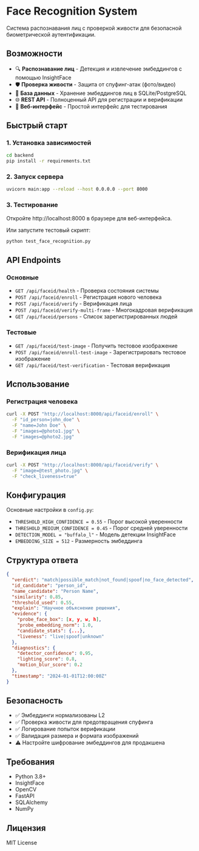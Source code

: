 # Face Recognition System

Система распознавания лиц с проверкой живости для безопасной биометрической аутентификации.

## Возможности

- 🔍 **Распознавание лиц** - Детекция и извлечение эмбеддингов с помощью InsightFace
- 🛡️ **Проверка живости** - Защита от спуфинг-атак (фото/видео)
- 💾 **База данных** - Хранение эмбеддингов лиц в SQLite/PostgreSQL
- 🌐 **REST API** - Полноценный API для регистрации и верификации
- 📱 **Веб-интерфейс** - Простой интерфейс для тестирования

## Быстрый старт

### 1. Установка зависимостей

```bash
cd backend
pip install -r requirements.txt
```

### 2. Запуск сервера

```bash
uvicorn main:app --reload --host 0.0.0.0 --port 8000
```

### 3. Тестирование

Откройте http://localhost:8000 в браузере для веб-интерфейса.

Или запустите тестовый скрипт:

```bash
python test_face_recognition.py
```

## API Endpoints

### Основные

- `GET /api/faceid/health` - Проверка состояния системы
- `POST /api/faceid/enroll` - Регистрация нового человека
- `POST /api/faceid/verify` - Верификация лица
- `POST /api/faceid/verify-multi-frame` - Многокадровая верификация
- `GET /api/faceid/persons` - Список зарегистрированных людей

### Тестовые

- `GET /api/faceid/test-image` - Получить тестовое изображение
- `POST /api/faceid/enroll-test-image` - Зарегистрировать тестовое изображение
- `GET /api/faceid/test-verification` - Тестовая верификация

## Использование

### Регистрация человека

```bash
curl -X POST "http://localhost:8000/api/faceid/enroll" \
  -F "id_person=john_doe" \
  -F "name=John Doe" \
  -F "images=@photo1.jpg" \
  -F "images=@photo2.jpg"
```

### Верификация лица

```bash
curl -X POST "http://localhost:8000/api/faceid/verify" \
  -F "image=@test_photo.jpg" \
  -F "check_liveness=true"
```

## Конфигурация

Основные настройки в `config.py`:

- `THRESHOLD_HIGH_CONFIDENCE = 0.55` - Порог высокой уверенности
- `THRESHOLD_MEDIUM_CONFIDENCE = 0.45` - Порог средней уверенности
- `DETECTION_MODEL = "buffalo_l"` - Модель детекции InsightFace
- `EMBEDDING_SIZE = 512` - Размерность эмбеддинга

## Структура ответа

```json
{
  "verdict": "match|possible_match|not_found|spoof|no_face_detected",
  "id_candidate": "person_id",
  "name_candidate": "Person Name",
  "similarity": 0.85,
  "threshold_used": 0.55,
  "explain": "Научное объяснение решения",
  "evidence": {
    "probe_face_box": [x, y, w, h],
    "probe_embedding_norm": 1.0,
    "candidate_stats": {...},
    "liveness": "live|spoof|unknown"
  },
  "diagnostics": {
    "detector_confidence": 0.95,
    "lighting_score": 0.8,
    "motion_blur_score": 0.2
  },
  "timestamp": "2024-01-01T12:00:00Z"
}
```

## Безопасность

- ✅ Эмбеддинги нормализованы L2
- ✅ Проверка живости для предотвращения спуфинга
- ✅ Логирование попыток верификации
- ✅ Валидация размера и формата изображений
- ⚠️ Настройте шифрование эмбеддингов для продакшена

## Требования

- Python 3.8+
- InsightFace
- OpenCV
- FastAPI
- SQLAlchemy
- NumPy

## Лицензия

MIT License
